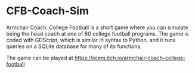 # CFB-Coach-Sim
Armchair Coach: College Football is a short game where you can simulate being the head coach at one of 80 college football programs. The game is coded with GDScript, which is similar in syntax to Python, and it runs queries on a SQLite database for many of its functions.

The game can be played at https://jicem.itch.io/armchair-coach-college-football
